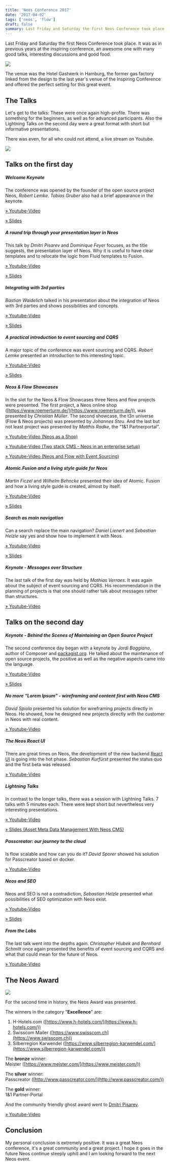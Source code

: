 ```yaml
---
title: 'Neos Conference 2017'
date: '2017-04-02'
tags: ['neos', 'flow']
draft: false
summary: Last Friday and Saturday the first Neos Conference took place. It was as in previous years at the inspiring conference, an awesome one with many good talks, interesting discussions and good food.
---
```


Last Friday and Saturday the first Neos Conference took place. It was as in previous years at the inspiring conference, an awesome one with many good talks, interesting discussions and good food.  

![](IMG_4005.jpg)

The venue was the Hotel Gastwerk in Hamburg, the former gas factory linked from the design to the last year's venue of the Inspiring Conference and offered the perfect setting for this great event.  

The Talks
---------

Let's get to the talks: These were once again high-profile. There was something for the beginners, as well as for advanced participants. Also the Lightning Talks on the second day were a great format with short but informative presentations.

There was even, for all who could not attend, a live stream on Youtube.  

![](IMG_0531.jpg)

Talks on the first day
----------------------

##### Welcome Keynote

The conference was opened by the founder of the open source project Neos, _Robert Lemke_. _Tobias Gruber_ also had a brief appearance in the keynote.

[» Youtube-Video](https://youtu.be/8SXfms-qoKE?list=PLmMUGpq3yu-jdH1-YEarQyOVaAk1ub0U1)

[» Slides](https://www.slideshare.net/robertlemke/neos-conference-2017-welcome-keynote)

##### A round trip through your presentation layer in Neos

This talk by _Dmitri Pisarev_ and _Dominique Feyer_ focuses, as the title suggests, the presentation layer of Neos. Why it is useful to have clear templates and to relocate the logic from Fluid templates to Fusion.  

[» Youtube-Video](https://youtu.be/8bZikINA2UA?list=PLmMUGpq3yu-jdH1-YEarQyOVaAk1ub0U1)

[» Slides](https://speakerdeck.com/dfeyer/a-round-trip-through-your-presentation-layer-with-fusion)

##### Integrating with 3rd parties

_Bastian Waidelich_ talked in his presentation about the integration of Neos with 3rd parties and shows possibilities and concepts.  

[» Youtube-Video](https://youtu.be/Rfb1IUdUVN4?list=PLmMUGpq3yu-jdH1-YEarQyOVaAk1ub0U1)

[» Slides](http://www.wwwision.de/neoscon2017/)

##### A practical introduction to event sourcing and CQRS

A major topic of the conference was event sourcing and CQRS. _Robert Lemke_ presented an introduction to this interesting topic.

[» Youtube-Video](https://youtu.be/cUXi9fUqWQ0?list=PLmMUGpq3yu-jdH1-YEarQyOVaAk1ub0U1)

[» Slides](https://www.slideshare.net/robertlemke/a-practical-introduction-to-event-sourcing-and-cqrs)

##### Neos & Flow Showcases

In the slot for the Neos & Flow Showcases three Neos and flow projects were presented. The first project, a Neos online shop ([https://www.roemerturm.de/](https://www.roemerturm.de/)), was presented by _Christian Müller_. The second showcase, the t3n universe (Flow & Neos projects) was presented by _Johannes_ _Steu_. And the last but not least project was presented by _Matthis Radke_, the "1&1 Partnerportal".

[» Youtube-Video (Neos as a Shop)](https://youtu.be/JuAZPQ7u7Ho?list=PLmMUGpq3yu-jdH1-YEarQyOVaAk1ub0U1)

[» Youtube-Video (Two stack CMS - Neos in an enterprise setup)](https://youtu.be/SvE5FJT8xO8?list=PLmMUGpq3yu-jdH1-YEarQyOVaAk1ub0U1)

[» Youtube-Video (Neos and Flow with Event Sourcing)](https://youtu.be/YHCmQcF9FYU?list=PLmMUGpq3yu-jdH1-YEarQyOVaAk1ub0U1)

##### Atomic.Fusion and a living style guide for Neos

_Martin_ _Ficzel_ and _Wilhelm Behncke_ presented their idea of Atomic. Fusion and how a living style guide is created, almost by itself.  

[» Youtube-Video](https://youtu.be/lIY0epkqwxg?list=PLmMUGpq3yu-jdH1-YEarQyOVaAk1ub0U1)

[» Slides](https://speakerdeck.com/sitegeist/atomic-dot-fusion-and-sitegeist-dot-monocle-neos-conference-2017)

##### Search as main navigation

Can a search replace the main navigation? _Daniel Lienert_ and _Sebastian_ _Helzle_ say yes and show how to implement it with Neos.  

[» Youtube-Video](https://youtu.be/Rd8MlXS2ofo?list=PLmMUGpq3yu-jdH1-YEarQyOVaAk1ub0U1)

[» Slides](https://de.slideshare.net/punktde/search-as-main-navigation)

##### Keynote - Messages over Structure

The last talk of the first day was held by _Mathias Verraes_. It was again about the subject of event sourcing and CQRS. His recommendation in the planning of projects is that one should rather talk about messages rather than structures.  

[» Youtube-Video](https://youtu.be/2nDNMB_wXcE?list=PLmMUGpq3yu-jdH1-YEarQyOVaAk1ub0U1)

Talks on the second day
-----------------------

##### Keynote - Behind the Scenes of Maintaining an Open Source Project

The second conference day began with a keynote by _Jordi Boggiano_, author of Composer and [packagist.org](http://packagist.org). He talked about the maintenance of open source projects, the positive as well as the negative aspects came into the language.  

[» Youtube-Video](https://youtu.be/Ci_I0ATr748?list=PLmMUGpq3yu-jdH1-YEarQyOVaAk1ub0U1)

[» Slides](http://slides.seld.be/?file=2017-04-01+Behind+the+Scenes+of+Maintaining+an+Open+Source+Project.html)

##### No more “Lorem Ipsum” - wireframing and content first with Neos CMS

_David_ _Spiola_ presented his solution for wireframing projects directly in Neos. He showed, how he designed new projects directly with the customer in Neos with real content.  

[» Youtube-Video](https://youtu.be/MT23DoRo77g?list=PLmMUGpq3yu-jdH1-YEarQyOVaAk1ub0U1)

##### The Neos React UI

There are great times on Neos, the development of the new backend [React UI](https://github.com/neos/neos-ui) is going into the hot phase. _Sebastian Kurfürst_ presented the status quo and the first beta was released.  

[» Youtube-Video](https://youtu.be/2jkVX_wKpjc?list=PLmMUGpq3yu-jdH1-YEarQyOVaAk1ub0U1)

##### Lightning Talks

In contrast to the longer talks, there was a session with Lightning Talks. 7 talks with 5 minutes each. There were kept short but nevertheless very interesting presentations.  

[» Youtube-Video](https://youtu.be/0iJ9TrXHLuI?list=PLmMUGpq3yu-jdH1-YEarQyOVaAk1ub0U1)

[» Slides (Asset Meta Data Management With Neos CMS)](https://speakerdeck.com/dlienert/asset-meta-data-management-with-neos-cms)

##### Passcreator: our journey to the cloud

Is flow scalable and how can you do it? _David Sporer_ showed his solution for Passcreator based on docker.  

[» Youtube-Video](https://youtu.be/bbT0Uu3KFuI?t=4h39m)

##### Neos and SEO

Neos and SEO is not a contradiction, _Sebastian Helzle_ presented what possibilities of SEO optimization with Neos exist.  

[» Youtube-Video](https://youtu.be/BOyhHgqGtao?list=PLmMUGpq3yu-jdH1-YEarQyOVaAk1ub0U1)

[» Slides](https://www.slideshare.net/Sebobo/neos-cms-and-seo)

##### From the Labs

The last talk went into the depths again. _Christopher Hlubek_ and _Bernhard Schmitt_ once again presented the benefits of event sourcing and CQRS and what that could mean for the future of Neos.  

[» Youtube-Video](https://youtu.be/HS4iZooSawA?list=PLmMUGpq3yu-jdH1-YEarQyOVaAk1ub0U1)

The Neos Award
--------------

![](IMG_9245.jpg)

For the second time in history, the Neos Award was presented. 

The winners in the category "**Excellence**" are:

1.  H-Hotels.com ([https://www.h-hotels.com/](https://www.h-hotels.com/))
2.  Swisscom Mailer ([https://www.swisscom.ch](https://www.swisscom.ch))
3.  Silberregion Karwendel ([https://www.silberregion-karwendel.com/](https://www.silberregion-karwendel.com/))

The **bronze** winner:  
Meister ([https://www.meister.com/](https://www.meister.com/))

The **silver** winner:  
Passcreator ([http://www.passcreator.com/](http://www.passcreator.com/))

The **gold** winner:  
1&1 Partner-Portal

And the community friendly ghost award went to [Dmitri Pisarev](http://dimaip.github.io/).

[» Youtube-Video](https://youtu.be/RSHi6Mo82iM?t=9h27m30s)

Conclusion
----------

My personal conclusion is extremely positive. It was a great Neos conference, it's a great community and a great project. I hope it goes in the future Neos continue steeply uphill and I am looking forward to the next Neos event.